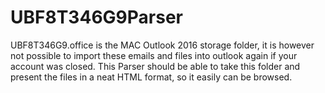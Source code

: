 # UBF8T346G9Parser
UBF8T346G9.office is the MAC Outlook 2016 storage folder, it is however not possible to import these emails and files into outlook again if your account was closed. This Parser should be able to take this folder and present the files in a neat HTML format, so it easily can be browsed.
